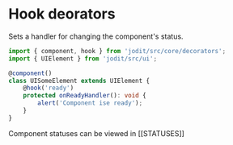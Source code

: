 # Hook deorators

Sets a handler for changing the component's status.

```ts
import { component, hook } from 'jodit/src/core/decorators';
import { UIElement } from 'jodit/src/ui';

@component()
class UISomeElement extends UIElement {
	@hook('ready')
	protected onReadyHandler(): void {
		alert('Component ise ready');
	}
}
```

Component statuses can be viewed in [[STATUSES]]
